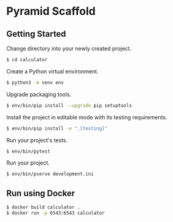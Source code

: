 # Pyramid Scaffold


## Getting Started


Change directory into your newly created project.
```bash
$ cd calculator
```
Create a Python virtual environment.
```bash
$ python3 -m venv env
```
Upgrade packaging tools.
```bash
$ env/bin/pip install --upgrade pip setuptools
```
Install the project in editable mode with its testing requirements.
```bash
$ env/bin/pip install -e ".[testing]"
```
Run your project's tests.
```bash
$ env/bin/pytest
```
Run your project.
```bash
$ env/bin/pserve development.ini
```

## Run using Docker
```bash
$ docker build calculator .
$ docker run -p 6543:6543 calculator
```